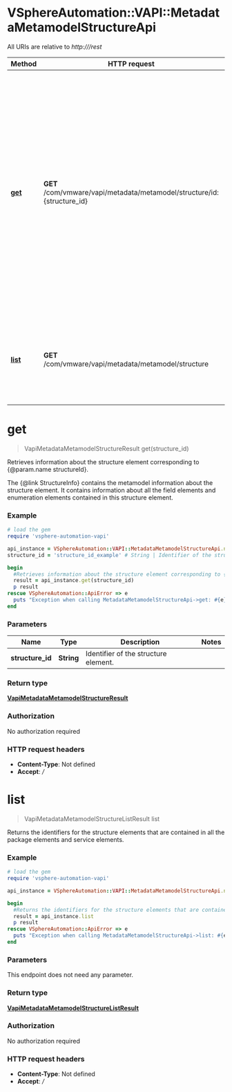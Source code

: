 # VSphereAutomation::VAPI::MetadataMetamodelStructureApi

All URIs are relative to *http:///rest*

Method | HTTP request | Description
------------- | ------------- | -------------
[**get**](MetadataMetamodelStructureApi.md#get) | **GET** /com/vmware/vapi/metadata/metamodel/structure/id:{structure_id} | Retrieves information about the structure element corresponding to {@param.name structureId}. &lt;p&gt; The {@link StructureInfo} contains the metamodel information about the structure element. It contains information about all the field elements and enumeration elements contained in this structure element.
[**list**](MetadataMetamodelStructureApi.md#list) | **GET** /com/vmware/vapi/metadata/metamodel/structure | Returns the identifiers for the structure elements that are contained in all the package elements and service elements.


# **get**
> VapiMetadataMetamodelStructureResult get(structure_id)

Retrieves information about the structure element corresponding to {@param.name structureId}. <p> The {@link StructureInfo} contains the metamodel information about the structure element. It contains information about all the field elements and enumeration elements contained in this structure element.

### Example
```ruby
# load the gem
require 'vsphere-automation-vapi'

api_instance = VSphereAutomation::VAPI::MetadataMetamodelStructureApi.new
structure_id = 'structure_id_example' # String | Identifier of the structure element.

begin
  #Retrieves information about the structure element corresponding to {@param.name structureId}. <p> The {@link StructureInfo} contains the metamodel information about the structure element. It contains information about all the field elements and enumeration elements contained in this structure element.
  result = api_instance.get(structure_id)
  p result
rescue VSphereAutomation::ApiError => e
  puts "Exception when calling MetadataMetamodelStructureApi->get: #{e}"
end
```

### Parameters

Name | Type | Description  | Notes
------------- | ------------- | ------------- | -------------
 **structure_id** | **String**| Identifier of the structure element. | 

### Return type

[**VapiMetadataMetamodelStructureResult**](VapiMetadataMetamodelStructureResult.md)

### Authorization

No authorization required

### HTTP request headers

 - **Content-Type**: Not defined
 - **Accept**: */*



# **list**
> VapiMetadataMetamodelStructureListResult list

Returns the identifiers for the structure elements that are contained in all the package elements and service elements.

### Example
```ruby
# load the gem
require 'vsphere-automation-vapi'

api_instance = VSphereAutomation::VAPI::MetadataMetamodelStructureApi.new

begin
  #Returns the identifiers for the structure elements that are contained in all the package elements and service elements.
  result = api_instance.list
  p result
rescue VSphereAutomation::ApiError => e
  puts "Exception when calling MetadataMetamodelStructureApi->list: #{e}"
end
```

### Parameters
This endpoint does not need any parameter.

### Return type

[**VapiMetadataMetamodelStructureListResult**](VapiMetadataMetamodelStructureListResult.md)

### Authorization

No authorization required

### HTTP request headers

 - **Content-Type**: Not defined
 - **Accept**: */*



